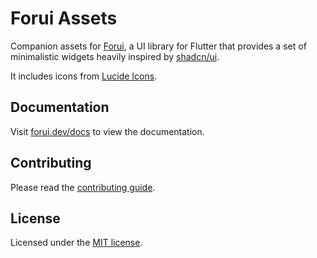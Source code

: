 # Forui Assets

Companion assets for [Forui](../forui), a UI library for Flutter that provides a set of minimalistic widgets heavily 
inspired by [shadcn/ui](https://ui.shadcn.com/).

It includes icons from [Lucide Icons](https://lucide.dev/icons/).

## Documentation

Visit [forui.dev/docs](https://forui.dev/docs) to view the documentation.

## Contributing

Please read the [contributing guide](../CONTRIBUTING.md).

## License

Licensed under the [MIT license](/LICENSE.md).
